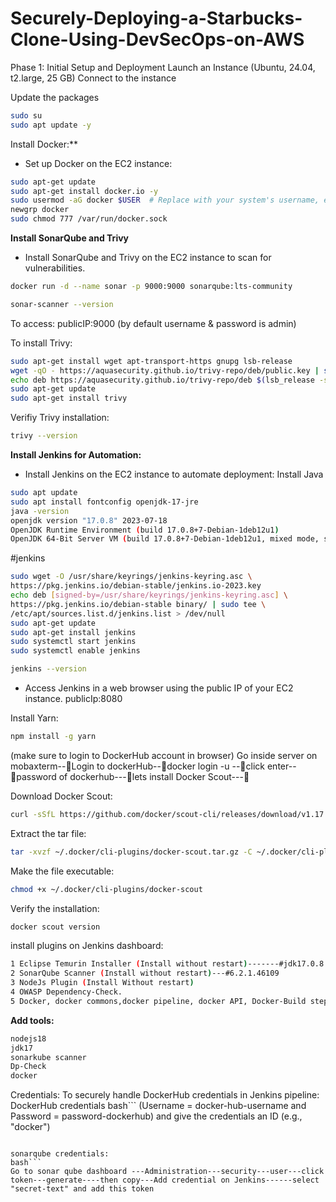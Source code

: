 # Securely-Deploying-a-Starbucks-Clone-Using-DevSecOps-on-AWS

Phase 1: Initial Setup and Deployment
Launch an Instance (Ubuntu, 24.04, t2.large, 25 GB)
Connect to the instance

Update the packages
```bash
sudo su
sudo apt update -y
```

Install Docker:**
- Set up Docker on the EC2 instance:
    
```bash
sudo apt-get update
sudo apt-get install docker.io -y
sudo usermod -aG docker $USER  # Replace with your system's username, e.g., 'ubuntu'
newgrp docker
sudo chmod 777 /var/run/docker.sock
```

**Install SonarQube and Trivy**
- Install SonarQube and Trivy on the EC2 instance to scan for vulnerabilities.
```bash
docker run -d --name sonar -p 9000:9000 sonarqube:lts-community
```

```bash
sonar-scanner --version
```
              
To access:
publicIP:9000 (by default username & password is admin)

To install Trivy:

```bash
sudo apt-get install wget apt-transport-https gnupg lsb-release
wget -qO - https://aquasecurity.github.io/trivy-repo/deb/public.key | sudo apt-key add -
echo deb https://aquasecurity.github.io/trivy-repo/deb $(lsb_release -sc) main | sudo tee -a /etc/apt/sources.list.d/trivy.list
sudo apt-get update
sudo apt-get install trivy        
```

Verifiy Trivy installation:
```bash
trivy --version
```

**Install Jenkins for Automation:**
- Install Jenkins on the EC2 instance to automate deployment:
Install Java
    
```bash
sudo apt update
sudo apt install fontconfig openjdk-17-jre
java -version
openjdk version "17.0.8" 2023-07-18
OpenJDK Runtime Environment (build 17.0.8+7-Debian-1deb12u1)
OpenJDK 64-Bit Server VM (build 17.0.8+7-Debian-1deb12u1, mixed mode, sharing)
```
 
 #jenkins
```bash
sudo wget -O /usr/share/keyrings/jenkins-keyring.asc \
https://pkg.jenkins.io/debian-stable/jenkins.io-2023.key
echo deb [signed-by=/usr/share/keyrings/jenkins-keyring.asc] \
https://pkg.jenkins.io/debian-stable binary/ | sudo tee \
/etc/apt/sources.list.d/jenkins.list > /dev/null
sudo apt-get update
sudo apt-get install jenkins
sudo systemctl start jenkins
sudo systemctl enable jenkins
```

```bash
jenkins --version
```

- Access Jenkins in a web browser using the public IP of your EC2 instance.
publicIp:8080

Install Yarn:
```bash
npm install -g yarn
```

(make sure to login to DockerHub account in browser)
Go inside server on mobaxterm--Login to dockerHub--docker login -u <DockerHub-username>--click enter--password of dockerhub---lets install Docker Scout---

Download Docker Scout:

  ```bash
  curl -sSfL https://github.com/docker/scout-cli/releases/download/v1.17.0/docker-scout_1.17.0_linux_amd64.tar.gz -o ~/.docker/cli-plugins/docker-scout.tar.gz
  ```

 Extract the tar file:
 ```bash
 tar -xvzf ~/.docker/cli-plugins/docker-scout.tar.gz -C ~/.docker/cli-plugins
 ```

Make the file executable:
```bash
chmod +x ~/.docker/cli-plugins/docker-scout
```

Verify the installation:
```bash
docker scout version
```

install plugins on Jenkins dashboard:

```bash
1 Eclipse Temurin Installer (Install without restart)-------#jdk17.0.8.1
2 SonarQube Scanner (Install without restart)---#6.2.1.46109
3 NodeJs Plugin (Install Without restart)
4 OWASP Dependency-Check.
5 Docker, docker commons,docker pipeline, docker API, Docker-Build step
```

**Add tools:**

```bash
nodejs18
jdk17
sonarkube scanner
Dp-Check
docker
```

Credentials:
To securely handle DockerHub credentials in Jenkins pipeline:
DockerHub credentials 
bash```
(Username = docker-hub-username and Password = password-dockerhub) and give the credentials an ID (e.g., "docker")
```

sonarqube credentials:
bash```
Go to sonar qube dashboard ---Administration---security---user---click token---generate----then copy---Add credential on Jenkins------select "secret-text" and add this token
```









  

